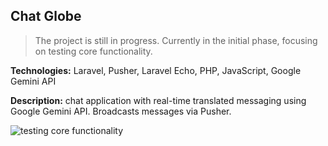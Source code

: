 
  

## Chat Globe

  

> The project is still in progress.
> Currently in the initial phase, focusing on testing core functionality.

  

  

**Technologies:** Laravel, Pusher, Laravel Echo, PHP, JavaScript, Google Gemini API

  

  

**Description:** chat application with real-time translated messaging using Google Gemini API. Broadcasts messages via Pusher.

  

![testing core functionality](https://i.ibb.co/YPcZqS3/ezgif-1-bd3e4b7a58.gif)